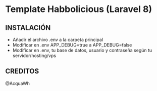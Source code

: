 # Template Habbolicious (Laravel 8)
## INSTALACIÓN
- Añadir el archivo .env a la carpeta principal
- Modificar en .env APP_DEBUG=true a APP_DEBUG=false
- Modificar en .env, tu base de datos, usuario y contraseña según tu servidor/hosting/vps
## CREDITOS
@AcquaWh
